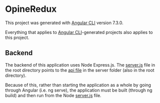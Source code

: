 # OpineRedux

This project was generated with [Angular CLI](https://github.com/angular/angular-cli) version 7.3.0.

Everything that applies to [Angular CLI](https://github.com/angular/angular-cli)-generated projects also applies to this project.

## Backend

The backend of this application uses Node Express.js. The [server.js](./server.js) file in the root directory points to the [api file](./server/routes/api.js) in the server folder (also in the root directory).

Because of this, rather than starting the application as a whole by going through Angular (i.e. ng serve), the application must be built (through ng build) and then run from the Node [server.js](./server.js) file.
